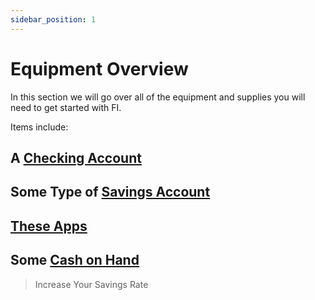 ```yaml
---
sidebar_position: 1
---
```


# Equipment Overview

In this section we will go over all of the equipment and supplies you will need to get started with FI.

Items include:

## A [Checking Account](checking-account.md) 

## Some Type of [Savings Account](emergency-funds.md)

## [These Apps](apps.md) 

## Some [Cash on Hand](cash-on-hand.md)

>Increase Your Savings Rate